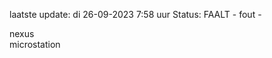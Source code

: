 laatste update: 
di 26-09-2023  7:58   uur 
Status: FAALT - fout - 
<div class="service R">nexus</div><div class="service Y">microstation</div>